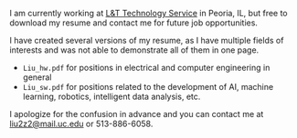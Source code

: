 I am currently working at [L&T Technology Service](https://www.ltts.com/) in Peoria, IL, but free to download my resume and contact me for future job opportunities.

I have created several versions of my resume, as I have multiple fields of interests and was not able to demonstrate all of them in one page.
- `Liu_hw.pdf` for positions in electrical and computer engineering in general
- `Liu_sw.pdf` for positions related to the development of AI, machine learning, robotics, intelligent data analysis, etc.

I apologize for the confusion in advance and you can contact me at liu2z2@mail.uc.edu or 513-886-6058.